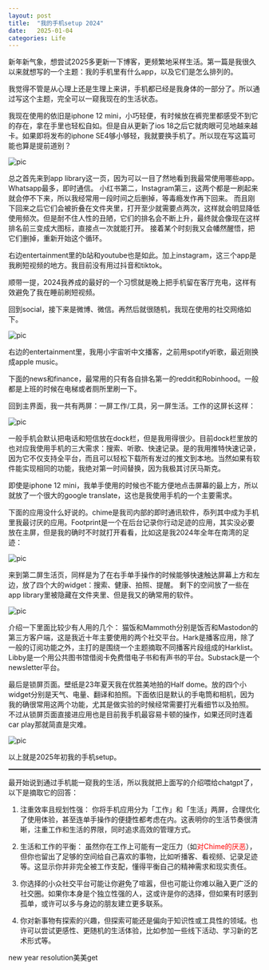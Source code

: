 ```yaml
---
layout: post
title:  "我的手机setup 2024"
date:   2025-01-04
categories: Life
---
```


新年新气象，想尝试2025多更新一下博客，更频繁地采样生活。第一篇是我很久以来就想写的一个主题：我的手机里有什么app，以及它们是怎么排列的。

我觉得不管是从心理上还是生理上来讲，手机都已经是我身体的一部分了。所以通过写这个主题，完全可以一窥我现在的生活状态。

我现在使用的依旧是iphone 12 mini，小巧轻便，有时候放在裤兜里都感受不到它的存在，拿在手里也轻松自如。但是自从更新了ios 18之后它就肉眼可见地越来越卡。如果即将发布的iphone SE4够小够轻，我就要换手机了。所以现在写这篇可能也算是提前道别？

![pic](/image/ph_1.PNG)

总之首先来到app library这一页，因为可以一目了然地看到我最常使用哪些app。
Whatsapp最多，即时通信。
小红书第二，Instagram第三，这两个都是一刷起来就会停不下来，所以我经常用一段时间之后删掉，等毒瘾发作再下回来。
而且刚下回来之后它们会被折叠在文件夹里，打开至少就需要点两次，这样就会明显降低使用频次。但是耐不住人性的丑陋，它们的排名会不断上升，最终就会像现在这样排名前三变成大图标，直接点一次就能打开。
接着某个时刻我又会幡然醒悟，把它们删掉，重新开始这个循环。

右边entertainment里的b站和youtube也是如此。加上instagram，这三个app是我刷短视频的地方。我目前没有用过抖音和tiktok。

顺带一提，2024我养成的最好的一个习惯就是晚上把手机留在客厅充电，这样有效避免了我在睡前刷短视频。

回到social，接下来是微博、微信。再然后就很随机，我现在使用的社交网络如下。

![pic](/image/ph_6.PNG)

右边的entertainment里，我用小宇宙听中文播客，之前用spotify听歌，最近刚换成apple music。

下面的news和finance，最常用的只有各自排名第一的reddit和Robinhood。一般都是上班的时候在电梯或者厕所里刷一下。

回到主界面，我一共有两屏：一屏工作/工具，另一屏生活。工作的这屏长这样：

![pic](/image/ph_2.PNG)

一般手机会默认把电话和短信放在dock栏，但是我用得很少。目前dock栏里放的也对应我使用手机的三大需求：搜索、听歌、快速记录。是的我用推特快速记录，因为它不仅支持全平台，而且可以轻松下载所有发过的推文到本地。当然如果有软件能实现相同的功能，我绝对第一时间替换，因为我极其讨厌马斯克。

即使是iphone 12 mini，我单手使用的时候也不能方便地点击屏幕的最上方，所以就放了一个很大的google translate，这也是我使用手机的一个主要需求。

下面的应用没什么好说的。chime是我司内部的即时通讯软件，忝列其中成为手机里我最讨厌的应用。Footprint是一个在后台记录你行动足迹的应用，其实没必要放在主屏，但是我的确时不时就打开看看，比如这是我2024年全年在南湾的足迹：

![pic](/image/ph_3.PNG)

来到第二屏生活页，同样是为了在右手单手操作的时候能够快速触达屏幕上方和左边，放了四个大的widget：搜索、健康、拍照、提醒。
剩下的空间放了一些在app library里被隐藏在文件夹里、但是我又的确常用的软件。

![pic](/image/ph_5.PNG)

介绍一下里面比较少有人用的几个： 猫饭和Mammoth分别是饭否和Mastodon的第三方客户端，这是我近十年主要使用的两个社交平台。Hark是播客应用，除了一般的订阅功能之外，主打的是围绕一个主题摘取不同播客片段组成的Harklist。Libby是一个用公共图书馆借阅卡免费借电子书和有声书的平台。Substack是一个newsletter平台。

最后是锁屏页面。壁纸是23年夏天我在优胜美地拍的Half dome。放的四个小widget分别是天气、电量、翻译和拍照。下面依旧是默认的手电筒和相机，因为我的确很常用这两个功能，尤其是做实验的时候经常需要打光看细节以及拍照。
不过从锁屏页面直接进应用也是目前我手机最容易卡顿的操作，如果还同时连着car play那就简直是灾难。

![pic](/image/ph_4.PNG)

以上就是2025年初我的手机setup。

<hr style="border: 1px solid gray; width: 100%;" />

最开始说到通过手机能一窥我的生活，所以我就把上面写的介绍喂给chatgpt了，以下是摘取它的回答：

1. 注重效率且规划性强： 你将手机应用分为「工作」和「生活」两屏，合理优化了使用体验，甚至连单手操作的便捷性都考虑在内。这表明你的生活节奏很清晰，注重工作和生活的界限，同时追求高效的管理方式。

2. 生活和工作的平衡： 虽然你在工作上可能有一定压力（如<span style="color: red;">对Chime的厌恶</span>），但你也留出了足够的空间给自己喜欢的事物，比如听播客、看视频、记录足迹等。这显示你并非完全被工作支配，懂得平衡自己的精神需求和现实责任。

3. 你选择的小众社交平台可能让你避免了喧嚣，但也可能让你难以融入更广泛的社交圈。如果你本身是个独立性强的人，这或许是你的选择，但如果有时感到孤单，或许可以多与身边的朋友建立更多联系。

4. 你对新事物有探索的兴趣，但探索可能还是偏向于知识性或工具性的领域。也许可以尝试更感性、更随机的生活体验，比如参加一些线下活动、学习新的艺术形式等。

new year resolution美美get
